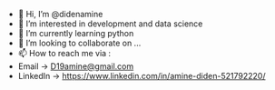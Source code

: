 - 👋 Hi, I’m @didenamine
- 👀 I’m interested in development and data science 
- 🌱 I’m currently learning python 
- 💞️ I’m looking to collaborate on ...
- 📫 How to reach me via : 
- Email -> D19amine@gmail.com
- LinkedIn -> https://www.linkedin.com/in/amine-diden-521792220/

